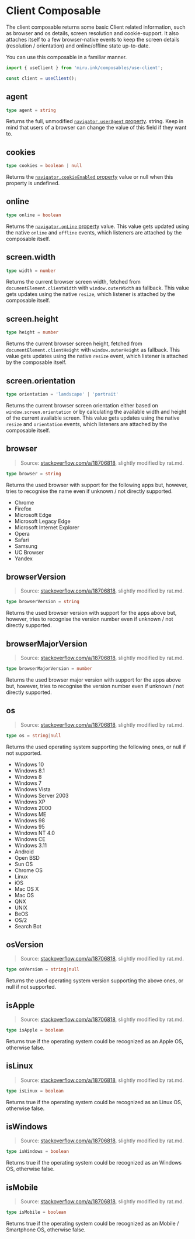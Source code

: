 # Client Composable

The client composable returns some basic Client related information, such as browser and os details, 
screen resolution and cookie-support. It also attaches itself to a few browser-native events to keep 
the screen details (resolution / orientation) and online/offline state up-to-date.

You can use this composable in a familiar manner.

```js
import { useClient } from 'miru.ink/composables/use-client';

const client = useClient();
```

## agent

```ts
type agent = string
```

Returns the full, unmodified [`navigator.userAgent` property](https://developer.mozilla.org/en-US/docs/Web/API/Navigator/userAgent).
string. Keep in mind that users of a browser can change the value of this field if they want to.

## cookies

```ts
type cookies = boolean | null
```

Returns the [`navigator.cookieEnabled` property](https://developer.mozilla.org/en-US/docs/Web/API/Navigator/cookieEnabled) 
value or null when this property is undefined.

## online

```ts
type online = boolean
```

Returns the [`navigator.onLine` property](https://developer.mozilla.org/en-US/docs/Web/API/Navigator/onLine) 
value. This value gets updated using the native `online` and `offline` events, which listeners are 
attached by the composable itself.

## screen.width

```ts
type width = number
```

Returns the current browser screen width, fetched from `documentElement.clientWidth` with
`window.outerWidth` as fallback. This value gets updates using the native `resize`, which listener 
is attached by the composable itself.

## screen.height

```ts
type height = number
```

Returns the current browser screen height, fetched from `documentElement.clientHeight` with
`window.outerHeight` as fallback. This value gets updates using the native `resize` event, which 
listener is attached by the composable itself.

## screen.orientation

```ts
type orientation = 'landscape' | 'portrait'
```

Returns the current browser screen orientation either based on `window.screen.orientation` or by
calculating the available width and height of the current available screen. This value gets updates 
using the native `resize` and `orientation` events, which listeners are attached by the composable 
itself.

## browser

> Source: [stackoverflow.com/a/18706818](https://stackoverflow.com/a/18706818), slightly modified by rat.md.

```ts
type browser = string
```

Returns the used browser with support for the following apps but, however, tries to recognise the 
name even if unknown / not directly supported.

- Chrome
- Firefox
- Microsoft Edge
- Microsoft Legacy Edge
- Microsoft Internet Explorer
- Opera
- Safari
- Samsung
- UC Browser
- Yandex

## browserVersion

> Source: [stackoverflow.com/a/18706818](https://stackoverflow.com/a/18706818), slightly modified by rat.md.

```ts
type browserVersion = string
```

Returns the used browser version with support for the apps above but, however, tries to recognise 
the version number even if unknown / not directly supported.


## browserMajorVersion

> Source: [stackoverflow.com/a/18706818](https://stackoverflow.com/a/18706818), slightly modified by rat.md.

```ts
type browserMajorVersion = number
```

Returns the used browser major version with support for the apps above but, however, tries to 
recognise the version number even if unknown / not directly supported.

## os

> Source: [stackoverflow.com/a/18706818](https://stackoverflow.com/a/18706818), slightly modified by rat.md.

```ts
type os = string|null
```

Returns the used operating system supporting the following ones, or null if not supported.

- Windows 10
- Windows 8.1
- Windows 8
- Windows 7
- Windows Vista
- Windows Server 2003
- Windows XP
- Windows 2000
- Windows ME
- Windows 98
- Windows 95
- Windows NT 4.0
- Windows CE
- Windows 3.11
- Android
- Open BSD
- Sun OS
- Chrome OS
- Linux
- iOS
- Mac OS X
- Mac OS
- QNX
- UNIX
- BeOS
- OS/2
- Search Bot

## osVersion

> Source: [stackoverflow.com/a/18706818](https://stackoverflow.com/a/18706818), slightly modified by rat.md.

```ts
type osVersion = string|null
```

Returns the used operating system version supporting the above ones, or null if not supported.

## isApple

> Source: [stackoverflow.com/a/18706818](https://stackoverflow.com/a/18706818), slightly modified by rat.md.

```ts
type isApple = boolean
```

Returns true if the operating system could be recognized as an Apple OS, otherwise false.

## isLinux

> Source: [stackoverflow.com/a/18706818](https://stackoverflow.com/a/18706818), slightly modified by rat.md.

```ts
type isLinux = boolean
```

Returns true if the operating system could be recognized as an Linux OS, otherwise false.

## isWindows

> Source: [stackoverflow.com/a/18706818](https://stackoverflow.com/a/18706818), slightly modified by rat.md.

```ts
type isWindows = boolean
```

Returns true if the operating system could be recognized as an Windows OS, otherwise false.

## isMobile

> Source: [stackoverflow.com/a/18706818](https://stackoverflow.com/a/18706818), slightly modified by rat.md.

```ts
type isMobile = boolean
```

Returns true if the operating system could be recognized as an Mobile / Smartphone OS, otherwise false.
